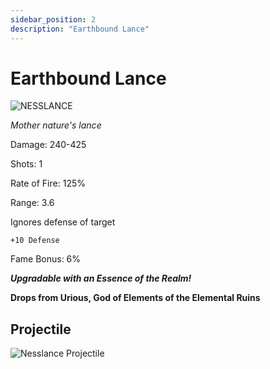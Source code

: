 ```yaml
---
sidebar_position: 2
description: "Earthbound Lance"
---
```


# Earthbound Lance

![NESSLANCE](https://vwiki.valorserver.com/api/item/picture/earthbound%20lance)

<i>Mother nature's lance</i>

Damage: 240-425

Shots: 1

Rate of Fire: 125%

Range: 3.6

Ignores defense of target

    +10 Defense

Fame Bonus: 6%

***Upgradable with an Essence of the Realm!***

**Drops from Urious, God of Elements of the Elemental Ruins**

## Projectile

![Nesslance Projectile](https://cdn.discordapp.com/attachments/953134990428868629/994769723092906066/earthboundlance.gif)
